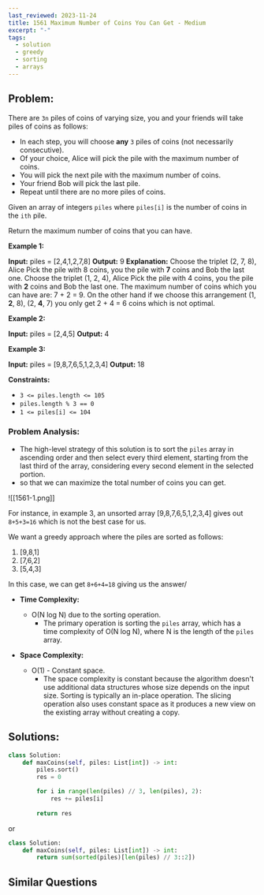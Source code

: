 ```yaml
---
last_reviewed: 2023-11-24
title: 1561 Maximum Number of Coins You Can Get - Medium
excerpt: "-"
tags:
  - solution
  - greedy
  - sorting
  - arrays
---
```

## Problem:
There are `3n` piles of coins of varying size, you and your friends will take piles of coins as follows:

- In each step, you will choose **any** `3` piles of coins (not necessarily consecutive).
- Of your choice, Alice will pick the pile with the maximum number of coins.
- You will pick the next pile with the maximum number of coins.
- Your friend Bob will pick the last pile.
- Repeat until there are no more piles of coins.

Given an array of integers `piles` where `piles[i]` is the number of coins in the `ith` pile.

Return the maximum number of coins that you can have.

**Example 1:**

**Input:** piles = [2,4,1,2,7,8]
**Output:** 9
**Explanation:** Choose the triplet (2, 7, 8), Alice Pick the pile with 8 coins, you the pile with **7** coins and Bob the last one.
Choose the triplet (1, 2, 4), Alice Pick the pile with 4 coins, you the pile with **2** coins and Bob the last one.
The maximum number of coins which you can have are: 7 + 2 = 9.
On the other hand if we choose this arrangement (1, **2**, 8), (2, **4**, 7) you only get 2 + 4 = 6 coins which is not optimal.

**Example 2:**

**Input:** piles = [2,4,5]
**Output:** 4

**Example 3:**

**Input:** piles = [9,8,7,6,5,1,2,3,4]
**Output:** 18

**Constraints:**

- `3 <= piles.length <= 105`
- `piles.length % 3 == 0`
- `1 <= piles[i] <= 104`

### Problem Analysis:
- The high-level strategy of this solution is to sort the `piles` array in ascending order and then select every third element, starting from the last third of the array, considering every second element in the selected portion.
- so that we can maximize the total number of coins you can get.

![[1561-1.png]]

For instance, in example 3, an unsorted array [9,8,7,6,5,1,2,3,4] gives out `8+5+3=16` which is not the best case for us.

We want a greedy approach where the piles are sorted as follows:
1. [9,8,1]
2. [7,6,2]
3. [5,4,3]

In this case, we can get `8+6+4=18` giving us the answer/

- **Time Complexity:**
    - O(N log N) due to the sorting operation.
        - The primary operation is sorting the `piles` array, which has a time complexity of O(N log N), where N is the length of the `piles` array.
    
- **Space Complexity:**
    - O(1) - Constant space.
        - The space complexity is constant because the algorithm doesn't use additional data structures whose size depends on the input size. Sorting is typically an in-place operation. The slicing operation also uses constant space as it produces a new view on the existing array without creating a copy.

## Solutions:

```python
class Solution:
    def maxCoins(self, piles: List[int]) -> int:
        piles.sort()
        res = 0

        for i in range(len(piles) // 3, len(piles), 2):
            res += piles[i]
        
        return res
```
or 

```python
class Solution:
    def maxCoins(self, piles: List[int]) -> int:
        return sum(sorted(piles)[len(piles) // 3::2])
```
## Similar Questions